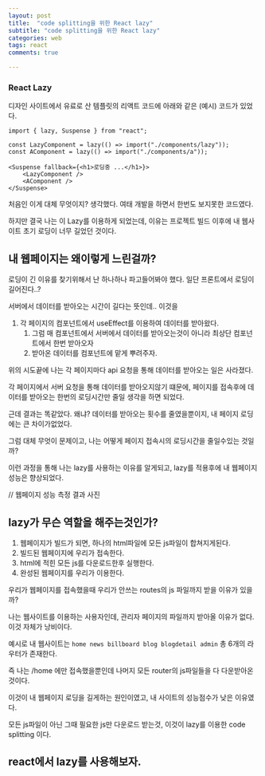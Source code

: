 ```yaml
---
layout: post
title:  "code splitting을 위한 React lazy"
subtitle: "code splitting을 위한 React lazy"
categories: web
tags: react
comments: true

---
```


### React Lazy
디자인 사이트에서 유료로 산 템플릿의 리액트 코드에 아래와 같은 (예시) 코드가 있었다.

```
import { lazy, Suspense } from "react";

const LazyComponent = lazy(() => import("./components/lazy"));
const AComponent = lazy(() => import("./components/a"));

<Suspense fallback={<h1>로딩중 ...</h1>}>
    <LazyComponent />
    <AComponent />
</Suspense>
```

처음인 이게 대체 무엇이지? 생각했다. 여태 개발을 하면서 한번도 보지못한 코드였다. 

하지만 결국 나는 이 Lazy를 이용하게 되었는데, 이유는 프로젝트 빌드 이후에 내 웹사이트 초기 로딩이 너무 길었던 것이다.

## 내 웹페이지는 왜이렇게 느린걸까?

로딩이 긴 이유를 찾기위해서 난 하나하나 파고들어봐야 했다. 일단 프론트에서 로딩이 길어진다..?

서버에서 데이터를 받아오는 시간이 길다는 뜻인데.. 이것을 

1. 각 페이지의 컴포넌트에서 useEffect를 이용하여 데이터를 받아왔다.
   1. 그럼 매 컴포넌트에서 서버에서 데이터를 받아오는것이 아니라 최상단 컴포넌트에서 한번 받아오자
   2. 받아온 데이터를 컴포넌트에 맡게 뿌려주자.

위의 시도끝에 나는 각 페이지마다 api 요청을 통해 데이터를 받아오는 일은 사라졌다.

각 페이지에서 서버 요청을 통해 데이터를 받아오지않기 떄문에, 페이지를 접속후에 데이터를 받아오는 한번의 로딩시간만 줄일 생각을 하면 되었다.



근데 결과는 똑같았다. 왜냐? 데이터를 받아오는 횟수를 줄였을뿐이지, 내 페이지 로딩에는 큰 차이가없었다.

그럼 대체 무엇이 문제이고, 나는 어떻게 페이지 접속시의 로딩시간을 줄일수있는 것일까?

이런 과정을 통해 나는 lazy를 사용하는 이유를 알게되고, lazy를 적용후에 내 웹페이지 성능은 향상되었다. 

// 웹페이지 성능 측정 결과 사진

## lazy가 무슨 역할을 해주는것인가?

1. 웹페이지가 빌드가 되면, 하나의 html파일에 모든 js파일이 합쳐지게된다.
2. 빌드된 웹페이지에 우리가 접속한다.
3. html에 적힌 모든 js를 다운로드한후 실행한다.
4. 완성된 웹페이지를 우리가 이용한다.

우리가 웹페이지를 접속했을때 우리가 안쓰는 routes의 js 파일까지 받을 이유가 있을까?

나는 웹사이트를 이용하는 사용자인데, 관리자 페이지의 파일까지 받아올 이유가 없다. 이것 자체가 낭비이다.

예시로 내 웹사이트는 `home news billboard blog blogdetail admin` 총 6개의 라우터가 존재한다.

즉 나는 /home 에만 접속했을뿐인데 나머지 모든 router의 js파일들을 다 다운받아온것이다. 

이것이 내 웹페이지 로딩을 길게하는 원인이였고, 내 사이트의 성능점수가 낮은 이유였다.

모든 js파일이 아닌 그때 필요한 js만 다운로드 받는것, 이것이 lazy를 이용한 code splitting 이다.

## react에서 lazy를 사용해보자.


<!-- 
0.Overview
사용자가 웹 페이지를 열면 전체 페이지의 내용이 다운로드 되어 단일 이동으로 렌더링이 됩니다.
이를 통해 브라우저는 웹페이지를 캐시할 수 있지만 사용자가 다운로드한 모든 콘텐츠를 실제로 볼 수 있다는 보장은 없습니다.
예를 들어 전체 사진 갤러리를 다운로드했지만 사용자가 첫번째 이미지만 본 후 사용자가 떠났을 때 웹페이지에서는 메모리 및 대역폭 낭비로 인해 발생합니다.
페이지에 액세스할 때 모든 콘텐츠를 대량으로 로드하는 대신 사용자가 필요한 페이지의 일부에 액세스할 때 콘텐츠를 로드할 수 있습니다.
lazy loading을 사용하면 페이지가 placeholder 콘텐츠로 작성되며, 사용자가 필요할 때만 실제 콘텐츠로 대체 됩니다.
1. 무엇이며 어떻게 적용이 되는가?
lazy loading은 페이지를 읽어들이는 시점에 중요하지 않은 리소스 로딩을 추 후에 하는 기술 입니다. 대신에 이 중요하지 않은 리소스들은 필요할 때 로드가 되어야 합니다.
이미지와 관련된 경우에는 중요하지 않은 리소스들은 "off-screen"와 함께 동기화가 됩니다.
누군가가 웹페이지(이미지, 비디오 등)에 리소스를 추가할 때, 리소스는 small placeholder를 참조합니다. 사용자가 웹페이지를 검색할 때 실제 리소스는 브라우저에 의해 캐시되고 리소스가 사용자 화면에 표시될 때 placeholder를 대체합니다.
예를 들어, 사용자가 웹페이지를 로드하고 즉시 남겨 두면 웹페이지의 맨 위 부분 이외의 항목이 로드되지 않습니다.
이미지, 비디오를 그냥 로딩하지 않고 lazy loading을 사용하는 이유는 사용자가 볼 수 없는 것들을 로딩할 가능성이 있기 때문입니다.
- 사용자가 보고 있지 않은 것들을 로딩할 때 데이터가 낭비됩니다. 무제한 요금제를 사용하는 사용자인 경우에는 상관이 없지만 제한된 요금제를 사용하는 사용자인 경우 사용자가 보고 있지 않은 화면을 로딩하는 것은 자원(돈)을 낭비할 수도 있습니다.
- 미디어 리소스를 다운로드 한 후 브라우저는 이를 디코딩하여 화면에 렌더링 해야 합니다.
2. SEO에 미치는 영향
lazy loading은 검색 엔진 순위에 영향을 미친다. 리소스는 placeholder 콘텐츠여서 웹사이트를 크롤링하는 검색 엔진은 리소스의 내용을 잘못 해석하거나 무시할 수 있습니다.
블로그 게시물과 같은 웹페이지의 전체 구성 요소를 느리게 로드하면 검색 엔진이 해당 구성 요소를 우회하여 콘텐츠가 인덱싱 되지 않아 검색 엔진 결과가 줄어들 수 있습니다.
이러한 문제를 극복하는 한 가지 요령은 lazy load하는 콘텐츠에 대한 링크를 제공하는 것입니다.
이렇게 하면 기본적으로 검색 엔진 크롤러가 액세스 할 수 있는 콘텐츠에서 웹페이지를 만듭니다.
검색 엔진이 웹사이트를 index하면 이러한 링크를 따라가며 검색한 내용을 색인화 합니다.
이 방법은 기본적으로 사용자가 콘텐츠를 동적으로 로드할 수 있게 하면서 lazy load도 웹사이트를 전통적인 웹사이트로 구성합니다.
3. 예시
워드프레스는 infinite scroll이라 불리는 lazy loading솔루션을 제공합니다.
infinite scroll은 사용자가 페이지로 스크롤할 때 지속적으로 로드 합니다.
무한히 로드하는 웹페이지에서 일반적으로 액세스 할 수 없는 footer는 스크롤 하는 내용 아래에 오버레이로 표시 됩니다.
wordpress는 전통적인 페이지 기반 접근 방식과 달리 infinite scroll을 사용할 때 사용자가 더 많은 게시물을 읽습니다.
구글은 이미지 검색 결과에 대해 다른 접근 방식을 취합니다.
사용자가 페이지를 스크롤할 때 placeholder 이미지가 썸네일로 바뀝니다.
특정 수의 이미지가 표시 된 후 button을 누르면 추가 이미지를 로드할 수 있습니다.
button을 사용하여 Google은 무한 스크롤링과 lazy loading을 결합하여 동적 하이브리드 접근법을 만듭니다.
4. 장점
1) lazy loading은 콘텐츠 전달 최적화와 최종 사용자 간의 경험을 간소화 하는 균형을 맞춥니다.
2) 사용자가 처음 열 때 웹 사이트의 일부만 다운로드 해야하므로 사용자에게 콘텐츠를 더 빨리 제공합니다.
3) 콘텐츠가 지속적으로 사용자에게 공급되므로 사용자가 웹사이트를 이탈할 확률을 낮출 수 있습니다.
4) 사용자가 한 번에 필요로 하는 경우에만 콘텐츠를 불러오므로 리소스 비용(사용자의 배터리, 시간, 시스템 리소스)이 낮아진다. -->